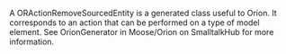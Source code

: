 A ORActionRemoveSourcedEntity is a generated class useful to Orion. It corresponds to an action that can be performed on a type of model element. See OrionGenerator in Moose/Orion on SmalltalkHub for more information.